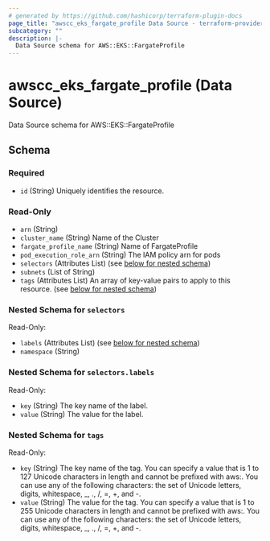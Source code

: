 ```yaml
---
# generated by https://github.com/hashicorp/terraform-plugin-docs
page_title: "awscc_eks_fargate_profile Data Source - terraform-provider-awscc"
subcategory: ""
description: |-
  Data Source schema for AWS::EKS::FargateProfile
---
```


# awscc_eks_fargate_profile (Data Source)

Data Source schema for AWS::EKS::FargateProfile



<!-- schema generated by tfplugindocs -->
## Schema

### Required

- `id` (String) Uniquely identifies the resource.

### Read-Only

- `arn` (String)
- `cluster_name` (String) Name of the Cluster
- `fargate_profile_name` (String) Name of FargateProfile
- `pod_execution_role_arn` (String) The IAM policy arn for pods
- `selectors` (Attributes List) (see [below for nested schema](#nestedatt--selectors))
- `subnets` (List of String)
- `tags` (Attributes List) An array of key-value pairs to apply to this resource. (see [below for nested schema](#nestedatt--tags))

<a id="nestedatt--selectors"></a>
### Nested Schema for `selectors`

Read-Only:

- `labels` (Attributes List) (see [below for nested schema](#nestedatt--selectors--labels))
- `namespace` (String)

<a id="nestedatt--selectors--labels"></a>
### Nested Schema for `selectors.labels`

Read-Only:

- `key` (String) The key name of the label.
- `value` (String) The value for the label.



<a id="nestedatt--tags"></a>
### Nested Schema for `tags`

Read-Only:

- `key` (String) The key name of the tag. You can specify a value that is 1 to 127 Unicode characters in length and cannot be prefixed with aws:. You can use any of the following characters: the set of Unicode letters, digits, whitespace, _, ., /, =, +, and -.
- `value` (String) The value for the tag. You can specify a value that is 1 to 255 Unicode characters in length and cannot be prefixed with aws:. You can use any of the following characters: the set of Unicode letters, digits, whitespace, _, ., /, =, +, and -.
